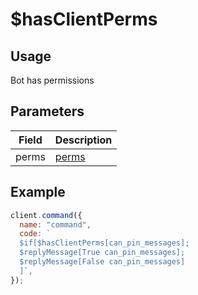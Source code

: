 # $hasClientPerms

## Usage

Bot has permissions

## Parameters

| Field | Description                                                      |
| ----- | ---------------------------------------------------------------- |
| perms | [perms](https://core.telegram.org/bots/api#chatmemberrestricted) |

## Example

```javascript
client.command({
  name: "command",
  code: `
  $if[$hasClientPerms[can_pin_messages];
  $replyMessage[True can_pin_messages];
  $replyMessage[False can_pin_messages]
  ]`,
});
```
